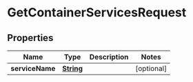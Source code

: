 

# GetContainerServicesRequest


## Properties

| Name | Type | Description | Notes |
|------------ | ------------- | ------------- | -------------|
|**serviceName** | [**String**](String.md) |  |  [optional] |



